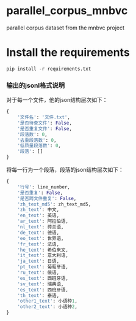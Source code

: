 # parallel_corpus_mnbvc
parallel corpus dataset from the mnbvc project

# Install the requirements
```
pip install -r requirements.txt
```


### 输出的jsonl格式说明

对于每一个文件，他的json结构层次如下：

```python
{
    '文件名': '文件.txt',
    '是否待查文件': False,
    '是否重复文件': False,
    '段落数': 0,
    '去重段落数': 0,
    '低质量段落数': 0,
    '段落': []
}
```

将每一行为一个段落，段落的json结构层次如下：

```python
{
    '行号': line_number,
    '是否重复': False,
    '是否跨文件重复': False,
    'zh_text_md5': zh_text_md5,
    'zh_text': 中文,
    'en_text': 英语,
    'ar_text': 阿拉伯语,
    'nl_text': 荷兰语,
    'de_text': 德语,
    'eo_text': 世界语,
    'fr_text': 法语,
    'he_text': 希伯来文,
    'it_text': 意大利语,
    'ja_text': 日语,
    'pt_text': 葡萄牙语,
    'ru_text': 俄语,
    'es_text': 西班牙语,
    'sv_text': 瑞典语,
    'es_text': 西班牙语,
    'th_text': 泰语,
    'other1_text': 小语种1,
    'other2_text': 小语种2,
}
```
